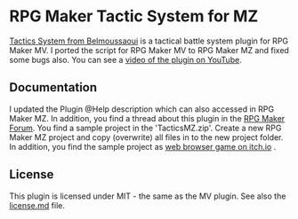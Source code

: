 # RPG Maker Tactic System for MZ
[Tactics System from Belmoussaoui](https://github.com/belmoussaoui/Tactics-System) is a tactical battle system plugin for RPG Maker MV.
I ported the script for RPG Maker MV to RPG Maker MZ and fixed some bugs also.
You can see a [video of the plugin on YouTube](https://youtu.be/oa1Xu39slKU).

## Documentation
I updated the Plugin @Help description which can also accessed in RPG Maker MZ. In addition, you find a thread about this plugin in the [RPG Maker Forum](https://forums.rpgmakerweb.com/index.php?threads/tactics-system-1-2-mz-port.152645/).
You find a sample project in the 'TacticsMZ.zip'. Create a new RPG Maker MZ project and copy (overwrite) all files in to the new project folder. In addition, you find the sample project as [web browser game on itch.io](https://plokr.itch.io/rpg-maker-mz-tactics-system-demo) .

## License
This plugin is licensed under MIT - the same as the MV plugin. See also the [license.md](https://github.com/plokr/RPGMakerTacticSystem/blob/main/LICENSE) file. 
